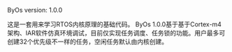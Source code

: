 ByOs version: 1.0.0

这是一套用来学习RTOS内核原理的基础代码。
ByOs 1.0.0基于基于Cortex-m4架构、IAR软件仿真环境调试，目前仅实现任务调度、任务锁的功能。用户最多可创建32个优先级不一样的任务，空闲任务默认由内核创建。